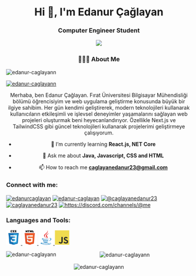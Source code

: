<h1 align="center">Hi 👋, I'm Edanur Çağlayan</h1>
<h3 align="center">Computer Engineer Student</h3>
<div align="center" object-fit"cover">
  <img src="https://media.licdn.com/dms/image/D4D16AQGqqOz152rBvA/profile-displaybackgroundimage-shrink_350_1400/0/1690203805096?e=1697068800&v=beta&t=sdUnrh54oJD6sNbU4-GkVGiOxgbRUTytaHtLD5Y3ZVs">

<h3 align="center"> 👩🏻‍💻 About Me</h3>

<p align="left"> <img src="https://komarev.com/ghpvc/?username=edanur-caglayann&label=Profile%20views&color=0e75b6&style=flat" alt="edanur-caglayann" /> </p>

<p align="left"> <a href="https://github.com/ryo-ma/github-profile-trophy"><img src="https://github-profile-trophy.vercel.app/?username=edanur-caglayann" alt="edanur-caglayann" /></a> </p>

<p> Merhaba, ben Edanur Çağlayan. Fırat Üniversitesi Bilgisayar Mühendisliği bölümü öğrencisiyim ve web uygulama geliştirme konusunda büyük bir ilgiye sahibim. Her gün kendimi geliştirerek, modern teknolojileri kullanarak kullanıcıların etkileşimli ve işlevsel deneyimler yaşamalarını sağlayan web projeleri oluşturmak beni heyecanlandırıyor. Özellikle Next.js ve TailwindCSS gibi güncel teknolojileri kullanarak projelerimi geliştirmeye çalışıyorum. </p>

- 🌱 I’m currently learning **React.js, NET Core**

- 💬 Ask me about **Java, Javascript, CSS and HTML**

- 📫 How to reach me **caglayanedanur23@gmail.com**

<h3 align="left">Connect with me:</h3>
<p align="left">
<a href="https://linkedin.com/in/edanurcaglayan" target="blank"><img align="center" src="https://raw.githubusercontent.com/rahuldkjain/github-profile-readme-generator/master/src/images/icons/Social/linked-in-alt.svg" alt="edanurcaglayan" height="30" width="40" /></a>
<a href="https://stackoverflow.com/users/edanur-caglayan" target="blank"><img align="center" src="https://raw.githubusercontent.com/rahuldkjain/github-profile-readme-generator/master/src/images/icons/Social/stack-overflow.svg" alt="edanur-caglayan" height="30" width="40" /></a>
<a href="https://medium.com/@caglayanedanur23" target="blank"><img align="center" src="https://raw.githubusercontent.com/rahuldkjain/github-profile-readme-generator/master/src/images/icons/Social/medium.svg" alt="@caglayanedanur23" height="30" width="40" /></a>
<a href="https://www.hackerrank.com/caglayanedanur23" target="blank"><img align="center" src="https://raw.githubusercontent.com/rahuldkjain/github-profile-readme-generator/master/src/images/icons/Social/hackerrank.svg" alt="caglayanedanur23" height="30" width="40" /></a>
<a href="https://discord.gg/https://discord.com/channels/@me" target="blank"><img align="center" src="https://raw.githubusercontent.com/rahuldkjain/github-profile-readme-generator/master/src/images/icons/Social/discord.svg" alt="https://discord.com/channels/@me" height="30" width="40" /></a>
</p>

<h3 align="left">Languages and Tools:</h3>
<p align="left"> <a href="https://www.w3schools.com/css/" target="_blank" rel="noreferrer"> <img src="https://raw.githubusercontent.com/devicons/devicon/master/icons/css3/css3-original-wordmark.svg" alt="css3" width="40" height="40"/> </a> <a href="https://www.w3.org/html/" target="_blank" rel="noreferrer"> <img src="https://raw.githubusercontent.com/devicons/devicon/master/icons/html5/html5-original-wordmark.svg" alt="html5" width="40" height="40"/> </a> <a href="https://www.java.com" target="_blank" rel="noreferrer"> <img src="https://raw.githubusercontent.com/devicons/devicon/master/icons/java/java-original.svg" alt="java" width="40" height="40"/> </a> <a href="https://developer.mozilla.org/en-US/docs/Web/JavaScript" target="_blank" rel="noreferrer"> <img src="https://raw.githubusercontent.com/devicons/devicon/master/icons/javascript/javascript-original.svg" alt="javascript" width="40" height="40"/> </a> </p>

<p><img align="left" src="https://github-readme-stats.vercel.app/api/top-langs?username=edanur-caglayann&show_icons=true&locale=en&layout=compact" alt="edanur-caglayann" /></p>

<p>&nbsp;<img align="center" src="https://github-readme-stats.vercel.app/api?username=edanur-caglayann&show_icons=true&locale=en" alt="edanur-caglayann" /></p>

<p><img align="center" src="https://github-readme-streak-stats.herokuapp.com/?user=edanur-caglayann&" alt="edanur-caglayann" /></p>

</div>
